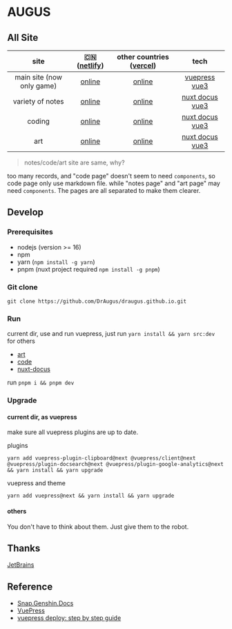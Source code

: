 # AUGUS

## All Site

| site | 🇨🇳 ([netlify][netlify]) | other countries ([vercel][vercel]) | tech|
| :--: |:--: |:--: | :--:|
| main site (now only game)|  [online][site0] | [online][site0]| [vuepress][vuepress] [vue3][vue]|
| variety of notes | [online][site1-1] | [online][site1-2]| [nuxt docus][docus] [vue3][vue] |
| coding |[online][site2-1] | [online][site2-2]|[nuxt docus][docus] [vue3][vue] |
| art | [online][site3-1] | [online][site3-2]|[nuxt docus][docus] [vue3][vue] |

> notes/code/art site are same, why?

too many records, and "code page" doesn't seem to need `components`, so code page only use markdown file. while "notes page" and "art page" may need `components`. The pages are all separated to make them clearer.

## Develop

### Prerequisites

- nodejs (version >= 16)
- npm
- yarn (`npm install -g yarn`)
- pnpm (nuxt project required `npm install -g pnpm`)

### Git clone

```git
git clone https://github.com/DrAugus/draugus.github.io.git
```

### Run

current dir, use and run vuepress, just run `yarn install && yarn src:dev`  
for others

- [art](./art/)
- [code](./code/)
- [nuxt-docus](./nuxt-docus/)

run `pnpm i && pnpm dev`

### Upgrade

#### current dir, as vuepress

make sure all vuepress plugins are up to date.

plugins

```shell
yarn add vuepress-plugin-clipboard@next @vuepress/client@next @vuepress/plugin-docsearch@next @vuepress/plugin-google-analytics@next && yarn install && yarn upgrade
```

vuepress and theme

```shell
yarn add vuepress@next && yarn install && yarn upgrade
```

#### others

You don't have to think about them. Just give them to the robot.

## Thanks

[JetBrains](https://www.jetbrains.com/zh-cn/community/opensource/#support)

## Reference

- [Snap.Genshin.Docs](https://github.com/DGP-Studio/Snap.Genshin.Docs)
- [VuePress](https://vuepress.vuejs.org/guide/deploy.html#github-pages)
- [vuepress deploy: step by step guide](https://github.com/marketplace/actions/vuepress-deploy#step-by-step-guide)

[site0]: https://draugus.github.io/
[site1-1]: https://augus-docus.netlify.app/
[site1-2]: https://augus-docus.vercel.app/
[site2-1]: https://augus-code.netlify.app/
[site2-2]: https://augus-code.vercel.app/
[site3-1]: https://augus-art.netlify.app/
[site3-2]: https://augus-art.vercel.app/
[netlify]: https://netlify.com/
[vercel]: https://vercel.com/
[docus]: https://docus.dev
[vue]: https://vuejs.org
[vuepress]: https://v2.vuepress.vuejs.org
